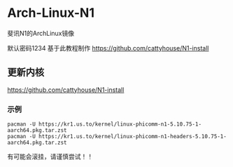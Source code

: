 # Arch-Linux-N1
斐讯N1的ArchLinux镜像

默认密码1234
基于此教程制作 https://github.com/cattyhouse/N1-install


## 更新内核
https://github.com/cattyhouse/N1-install

### 示例
```
pacman -U https://kr1.us.to/kernel/linux-phicomm-n1-5.10.75-1-aarch64.pkg.tar.zst 
pacman -U https://kr1.us.to/kernel/linux-phicomm-n1-headers-5.10.75-1-aarch64.pkg.tar.zst
```

有可能会滚挂，请谨慎尝试！！
